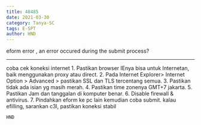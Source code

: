 ```yaml
---
title: 48485
date: 2021-03-30
category: Tanya-SC
tags: E-SPT
author: HND
---
```


eform error , an error occured during the submit process?

---

coba cek koneksi internet 1. Pastikan browser IEnya bisa untuk Internetan, baik menggunakan proxy atau direct. 2. Pada Internet Explorer> Internet Option > Advanced > pastikan SSL dan TLS tercentang semua. 3. Pastikan tidak ada isian yg masih merah. 4. Pastikan time zonenya GMT+7 jakarta. 5. Pastikan Jam dan tanggalan di komputer benar. 6. Disable firewall & antivirus. 7. Pindahkan eform ke pc lain kemudian coba submit. kalau efilling, sarankan c3l, pastikan koneksi stabil

`HND`
